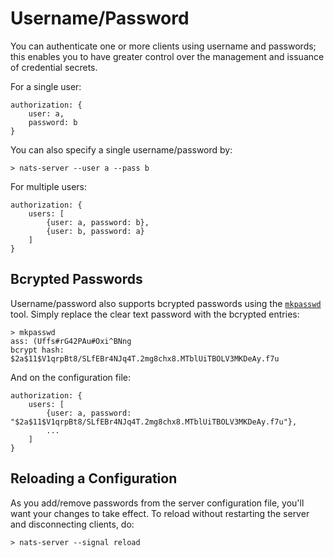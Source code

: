 # Username/Password

You can authenticate one or more clients using username and passwords; this enables you to have greater control over the management and issuance of credential secrets.

For a single user:

```text
authorization: {
    user: a,
    password: b
}
```

You can also specify a single username/password by:

```text
> nats-server --user a --pass b
```

For multiple users:

```text
authorization: {
    users: [
        {user: a, password: b},
        {user: b, password: a}
    ]
}
```

## Bcrypted Passwords

Username/password also supports bcrypted passwords using the [`mkpasswd`](../../../../nats-tools/mkpasswd.md) tool. Simply replace the clear text password with the bcrypted entries:

```text
> mkpasswd
ass: (Uffs#rG42PAu#Oxi^BNng
bcrypt hash: $2a$11$V1qrpBt8/SLfEBr4NJq4T.2mg8chx8.MTblUiTBOLV3MKDeAy.f7u
```

And on the configuration file:

```text
authorization: {
    users: [
        {user: a, password: "$2a$11$V1qrpBt8/SLfEBr4NJq4T.2mg8chx8.MTblUiTBOLV3MKDeAy.f7u"},
        ...    
    ]
}
```

## Reloading a Configuration

As you add/remove passwords from the server configuration file, you'll want your changes to take effect. To reload without restarting the server and disconnecting clients, do:

```text
> nats-server --signal reload
```

